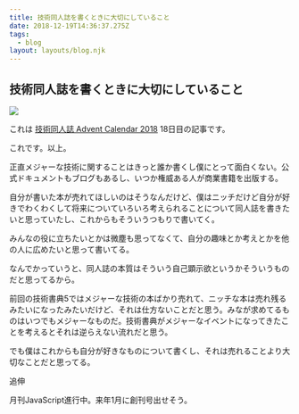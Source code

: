 ```yaml
---
title: 技術同人誌を書くときに大切にしていること
date: 2018-12-19T14:36:37.275Z
tags:
  - blog
layout: layouts/blog.njk
---
```


## 技術同人誌を書くときに大切にしていること

![](https://cdn-images-1.medium.com/max/800/1*fsqmavKkZ3drAUUqH6cSSw.png)

これは [技術同人誌 Advent Calendar 2018](https://adventar.org/calendars/2877) 18日目の記事です。

これです。以上。

正直メジャーな技術に関することはきっと誰か書くし僕にとって面白くない。公式ドキュメントもブログもあるし、いつか権威ある人が商業書籍を出版する。

自分が書いた本が売れてほしいのはそうなんだけど、僕はニッチだけど自分が好きでわくわくして将来についていろいろ考えられることについて同人誌を書きたいと思っていたし、これからもそういうつもりで書いてく。

みんなの役に立ちたいとかは微塵も思ってなくて、自分の趣味とか考えとかを他の人に広めたいと思って書いてる。

なんでかっていうと、同人誌の本質はそういう自己顕示欲というかそういうものだと思ってるから。

前回の技術書典5ではメジャーな技術の本ばかり売れて、ニッチな本は売れ残るみたいになったみたいだけど、それは仕方ないことだと思う。みなが求めてるものはいつでもメジャーなものだ。技術書典がメジャーなイベントになってきたことを考えるとそれは逆らえない流れだと思う。

でも僕はこれからも自分が好きなものについて書くし、それは売れることより大切なことだと思ってる。

追伸

月刊JavaScript進行中。来年1月に創刊号出せそう。
